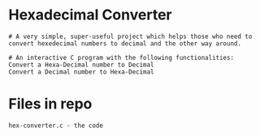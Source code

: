 # Hexadecimal Converter
    # A very simple, super-useful project which helps those who need to convert hexedecimal numbers to decimal and the other way around.
    
    # An interactive C program with the following functionalities:
    Convert a Hexa-Decimal number to Decimal
    Convert a Decimal number to Hexa-Decimal
        
# Files in repo
    hex-converter.c - the code
